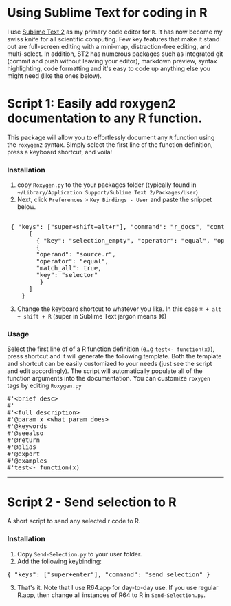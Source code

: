 # Using Sublime Text for coding in R
I use [Sublime Text 2](http://www.sublimetext.com/) as my primary code editor for `R`. It has now become my swiss knife for all scientific computing. Few key features that make it stand out are full-screen editing with a mini-map, distraction-free editing, and multi-select. In addition, ST2 has numerous packages such as integrated git (commit and push without leaving your editor), markdown preview, syntax highlighting, code formatting and it's easy to code up anything else you might need (like the ones below).

# Script 1:  Easily add roxygen2 documentation to any R function.
This package will allow you to effortlessly document any `R` function using the `roxygen2` syntax. Simply select the first line of the function definition, press a keyboard shortcut, and voila!

### Installation

1. copy `Roxygen.py` to the your packages folder (typically found in `~/Library/Application Support/Sublime Text 2/Packages/User`)
2. Next, click `Preferences` > `Key Bindings - User` and paste the snippet below.

<pre>

 { "keys": ["super+shift+alt+r"], "command": "r_docs", "context":
      [
        { "key": "selection_empty", "operator": "equal", "operand": false, "match_all": true },
        {
        "operand": "source.r",
        "operator": "equal", 
        "match_all": true, 
        "key": "selector"
         }
      ]   
    }
</pre>
3. Change the keyboard shortcut to whatever you like. In this case `⌘ + alt + shift + R` (super in Sublime Text jargon means ⌘) 

### Usage

Select the first line of of a R function definition (e..g `test<- function(x)`), press shortcut and it will generate the following template. Both the template and shortcut can be easily customized to your needs (just see the script and edit accordingly). The script will automatically populate all of the function arguments into the documentation. You can customize `roxygen` tags by editing `Roxygen.py`

<pre>
#'&lt;brief desc&gt;
#'
#'&lt;full description&gt;
#'@param x &lt;what param does&gt;
#'@keywords 
#'@seealso 
#'@return
#'@alias
#'@export 
#'@examples
#'test&lt;- function(x)
</pre>

<hr>

# Script 2 - Send selection to R
A short script to send any selected r code to R.

### Installation
1. Copy `Send-Selection.py` to your user folder.
2. Add the following keybinding:

<pre>
{ "keys": ["super+enter"], "command": "send_selection" }
</pre> 
3. That's it. Note that I use R64.app for day-to-day use. If you use regular R.app, then change all instances of R64 to R in `Send-Selection.py`.

